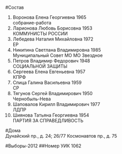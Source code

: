 #Состав
1. Воронова Елена Георгиевна 1965   
    собрание-работа
2. Ларионова Любовь Борисовна 1953   
    КОММУНИСТЫ РОССИИ
3. Лебедева Наталия Михайловна 1972   
    ЕР
4. Никитина Светлана Владимировна 1985   
    Муниципальный Совет МО МО Звездное
5. Петров Владимир Федорович 1948   
    СОЦИАЛЬНОЙ ЗАЩИТЫ
6. Сергеева Елена Евгеньевна 1957   
    КПРФ
7. Спица Галина Васильевна 1959   
    СР
8. Тягунов Сергей Владимирович 1950   
    Чернобыль-Нева
9. Шаповалов Кирилл Владимирович 1977   
    ЛДПР
10. Шиянова Татьяна Георгиевна 1954   
    ПАРТИЯ ЗА СПРАВЕДЛИВОСТЬ

#Дома  
Дунайский пр., д. 24; 26/77 Космонавтов пр., д. 75

#Выборы-2012
##Номер УИК
1062
